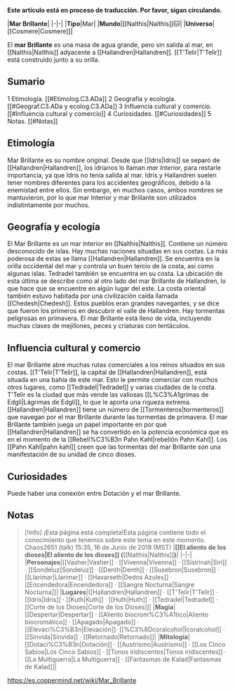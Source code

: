 **Este artículo está en proceso de traducción. Por favor, sigan circulando.**


|**Mar Brillante**|
|-|-|
|**Tipo**|Mar|
|**Mundo**|[[Nalthis\|Nalthis]]🐱︎|
|**Universo**|[[Cosmere\|Cosmere]]|

El **mar Brillante** es una masa de agua grande, pero sin salida al mar, en [[Nalthis\|Nalthis]] adyacente a [[Hallandren\|Hallandren]]. [[T'Telir\|T'Telir]] está construido junto a su orilla.

## Sumario

1 Etimología. [[#Etimolog.C3.ADa]] 
2 Geografía y ecología. [[#Geograf.C3.ADa y ecolog.C3.ADa]] 
3 Influencia cultural y comercio. [[#Influencia cultural y comercio]] 
4 Curiosidades. [[#Curiosidades]] 
5 Notas. [[#Notas]] 


## Etimología
Mar Brillante es su nombre original. Desde que [[Idris\|Idris]] se separó de [[Hallandren\|Hallandren]], los idrianos lo llaman *mar Interior*, para restarle importancia, ya que Idris no tenía salida al mar. Idris y Hallandren suelen tener nombres diferentes para los accidentes geográficos, debido a la enemistad entre ellos. Sin embargo, en muchos casos, ambos nombres se mantuvieron, por lo que mar Interior y mar Brillante son utilizados indistintamente por muchos.

## Geografía y ecología
El Mar Brillante es un mar interior en [[Nalthis\|Nalthis]]. Contiene un número desconocido de islas.
Hay muchas naciones situadas en sus costas. La más poderosa de estas se llama [[Hallandren\|Hallandren]]. Se encuentra en la orilla occidental del mar y controla un buen tercio de la costa, así como algunas islas. Tedradel también se encuentra en su costa. La ubicación de esta última se describe como al otro lado del mar Brillante de Hallandren, lo que hace que se encuentre en algún lugar del este. La costa oriental también estuvo habitada por una civilización caída llamada [[Chedesh\|Chedesh]]. Estos pueblos eran grandes navegantes, y se dice que fueron los primeros en descubrir el valle de Hallandren.
Hay tormentas peligrosas en primavera. El mar Brillante está lleno de vida, incluyendo muchas clases de mejillones, peces y criaturas con tentáculos.

## Influencia cultural y comercio
El mar Brillante abre muchas rutas comerciales a los reinos situados en sus costas.
[[T'Telir\|T'Telir]], la capital de [[Hallandren\|Hallandren]], está situada en una bahía de este mar. Esto le permite comerciar con muchos otros lugares, como [[Tedradel\|Tedradel]] y varias ciudades de la costa. T'Telir es la ciudad que más vende las valiosas [[L%C3%A1grimas de Edgli\|Lágrimas de Edgli]], lo que le aporta una riqueza extrema.
[[Hallandren\|Hallandren]] tiene un número de [[Tormenteros\|tormenteros]] que navegan por el mar Brillante durante las tormentas de primavera. El mar Brillante también juega un papel importante en por qué [[Hallandren\|Hallandren]] se ha convertido en la potencia económica que es en el momento de la [[Rebeli%C3%B3n Pahn Kahl\|rebelión Pahn Kahl]].
Los [[Pahn Kahl\|pahn kahl]] creen que las tormentas del mar Brillante son una manifestación de su unidad de cinco dioses.

## Curiosidades
Puede haber una conexión entre Dotación y el mar Brillante.

## Notas

> [!info] ¡Esta página está completa!Esta página contiene todo el conocimiento que tenemos sobre este tema en este momento.
Chaos2651 (talk) 15:35, 16 de Junio de 2018 (MST)
|**[[El aliento de los dioses\|El aliento de los dioses]] (**[[Nalthis\|Nalthis]]**)**|
|-|-|
|**Personajes**|[[Vasher\|Vasher]] · [[Vivenna\|Vivenna]] · [[Sisirinah\|Siri]] · [[Sondeluz\|Sondeluz]] · [[Denth\|Denth]] · [[Susebron\|Susebron]] · [[Llarimar\|Llarimar]] · [[Havarseth\|Dedos Azules]] · [[Encendedora\|Encendedora]] · [[Sangre Nocturna\|Sangre Nocturna]]|
|**Lugares**|[[Hallandren\|Hallandren]] · [[T'Telir\|T'Telir]] · [[Idris\|Idris]] · [[Kuth\|Kuth]] · [[Huth\|Huth]] · [[Tedradel\|Tedradel]] · [[Corte de los Dioses\|Corte de los Dioses]]|
|**Magia**|[[Despertar\|Despertar]] · [[Aliento biocrom%C3%A1tico\|Aliento biocromático]] · [[Apagado\|Apagado]] · [[Elevaci%C3%B3n\|Elevación]]· [[%C3%8Dcoralcohol\|Ícoralcohol]] · [[Sinvida\|Sinvida]] · [[Retornado\|Retornado]]|
|**Mitología**|[[Dotaci%C3%B3n\|Dotación]] · [[Austrismo\|Austrismo]] · [[Los Cinco Sabios\|Los Cinco Sabios]] · [[Tonos iridiscentes\|Tonos iridiscentes]] · [[La Multiguerra\|La Multiguerra]] · [[Fantasmas de Kalad\|Fantasmas de Kalad]]|



https://es.coppermind.net/wiki/Mar_Brillante